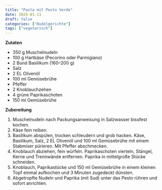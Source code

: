 ```yaml
---
title: "Pasta mit Pesto Verde"
date: 2025-01-11
draft: false
categories: ["Nudelgerichte"]
tags: ["vegetarisch"]
---
```


<div class="container2col">

  <div class="zutaten">

  **Zutaten**  
  - 350 g Muschelnudeln  
  - 100 g Hartkäse (Pecorino oder Parmigiano)  
  - 2 Bund Basilikum (160–200 g)  
  - Salz  
  - 2 EL Olivenöl  
  - 100 ml Gemüsebrühe  
  - Pfeffer  
  - 2 Knoblauchzehen  
  - 4 grüne Paprikaschoten  
  - 150 ml Gemüsebrühe  

  </div>

  <div class="zubereitung">

  **Zubereitung**  
  1. Muschelnudeln nach Packungsanweisung in Salzwasser bissfest kochen.  
  2. Käse fein reiben.  
  3. Basilikum abspülen, trocken schleudern und grob hacken. Käse, Basilikum, Salz, 2 EL Olivenöl und 100 ml Gemüsebrühe mit einem Stabmixer pürieren. Mit Pfeffer abschmecken.  
  4. Knoblauch abziehen, fein würfeln. Paprikaschoten vierteln, Stängel, Kerne und Trennwände entfernen. Paprika in mittelgroße Stücke schneiden.  
  5. Knoblauch, Paprikastücke und 150 ml Gemüsebrühe in einem kleinen Topf einmal aufkochen und 3 Minuten zugedeckt dünsten.  
  6. Abgetropfte Nudeln und Paprika (mit Sud) unter das Pesto rühren und sofort anrichten.  

  </div>

</div>
